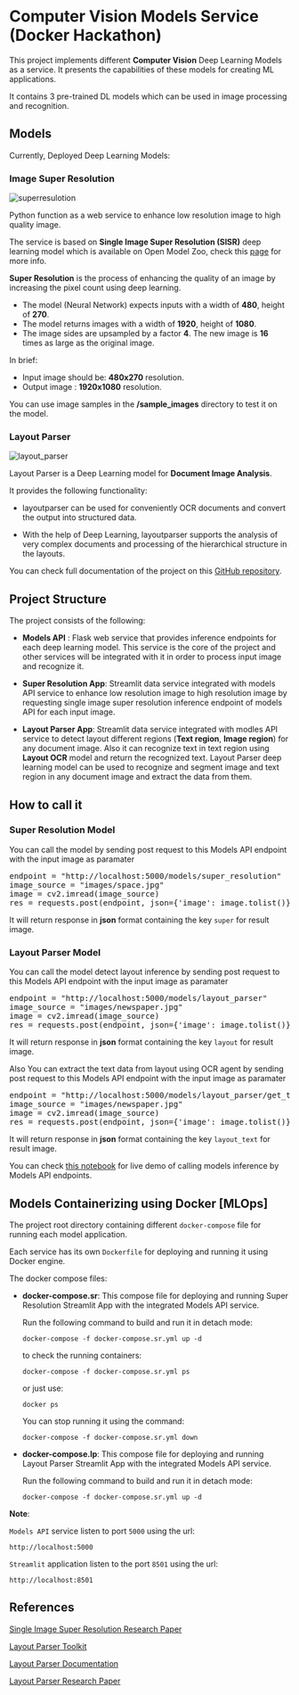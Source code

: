 # Computer Vision Models Service (Docker Hackathon)

This project implements different **Computer Vision** Deep Learning Models as a service. It presents the capabilities of these models for creating ML applications.

It contains 3 pre-trained DL models which can be used in image processing and recognition.

## Models
Currently, Deployed Deep Learning Models:

### Image Super Resolution

![superresulotion](https://i.imgur.com/cIC2Hx8.png)

Python function as a web service to enhance low resolution image to high quality image.

The service is based on **Single Image Super Resolution (SISR)** deep learning model which is available on Open Model Zoo, check this [page](https://docs.openvino.ai/latest/omz_models_model_single_image_super_resolution_1032.html) for more info.

**Super Resolution** is the process of enhancing the quality of an image by increasing the pixel count using deep learning.

* The model (Neural Network) expects inputs with a width of **480**, height of **270**.
* The model returns images with a width of **1920**, height of **1080**.
* The image sides are upsampled by a factor **4**. The new image is **16** times as large as the original image.

In brief:
* Input image should be: **480x270** resolution.
* Output image : **1920x1080** resolution.

You can use image samples in the **/sample_images** directory to test it on the model.


### Layout Parser
 ![layout_parser](https://i.imgur.com/29hBfTz.png)

 Layout Parser is a Deep Learning model for **Document Image Analysis**.

It provides the following functionality:

* layoutparser can be used for conveniently OCR documents and convert the output into structured data.

* With the help of Deep Learning, layoutparser supports the analysis of very complex documents and processing of the hierarchical structure in the layouts.

You can check full documentation of the project on this [GitHub repository](https://github.com/Layout-Parser/layout-parser).

## Project Structure

The project consists of the following:

* **Models API** : Flask web service that provides inference endpoints for each deep learning model. This service is the core of the project and other services will be integrated with it in order to process input image and recognize it.

* **Super Resolution App**: Streamlit data service integrated with models API service to enhance low resolution image to high resolution image by requesting single image super resolution inference endpoint of models API for each input image.

* **Layout Parser App**: Streamlit data service integrated with modles API service to detect layout different regions (**Text region**, **Image region**) for any document image. Also it can recognize text in text region using **Layout OCR** model and return the recognized text. Layout Parser deep learning model can be used to recognize and segment image and text region in any document image and extract the data from them.

## How to call it

### Super Resolution Model

You can call the model by sending post request to this Models API endpoint with the input image as paramater
<pre>
endpoint = "http://localhost:5000/models/super_resolution"
image_source = "images/space.jpg"
image = cv2.imread(image_source)
res = requests.post(endpoint, json={'image': image.tolist()})
</pre>
It will return response in **json** format containing the key `super` for result image.

### Layout Parser Model
You can call the model detect layout inference by sending post request to this Models API endpoint with the input image as paramater

<pre>
endpoint = "http://localhost:5000/models/layout_parser"
image_source = "images/newspaper.jpg"
image = cv2.imread(image_source)
res = requests.post(endpoint, json={'image': image.tolist()})
</pre>
It will return response in **json** format containing the key `layout` for result image.

Also You can extract the text data from layout using OCR agent by sending post request to this Models API endpoint with the input image as paramater

<pre>
endpoint = "http://localhost:5000/models/layout_parser/get_text"
image_source = "images/newspaper.jpg"
image = cv2.imread(image_source)
res = requests.post(endpoint, json={'image': image.tolist()})
</pre>

It will return response in **json** format containing the key `layout_text` for result image.

You can check [this notebook](./models-API-notebook.ipynb) for live demo of calling models inference by Models API endpoints.

## Models Containerizing using Docker [MLOps]

The project root directory containing different `docker-compose` file for running each model application.

Each service has its own `Dockerfile` for deploying and running it using Docker engine.

The docker compose files:
* **docker-compose.sr**: This compose file for deploying and running Super Resolution Streamlit App with the integrated Models API service.

    Run the following command to build and run it in detach mode:

    `docker-compose -f docker-compose.sr.yml up -d`

    to check the running containers:

    `docker-compose -f docker-compose.sr.yml ps`

    or just use:

    `docker ps`

    You can stop running it using the command:

    `docker-compose -f docker-compose.sr.yml down`

* **docker-compose.lp**: This compose file for deploying and running Layout Parser Streamlit App with the integrated Models API service.

    Run the following command to build and run it in detach mode:

    `docker-compose -f docker-compose.sr.yml up -d`

**Note**:

`Models API` service listen to port `5000` using the url:

 `http://localhost:5000`

`Streamlit` application listen to the port `8501` using the url:

`http://localhost:8501`

## References

[Single Image Super Resolution Research Paper](https://arxiv.org/abs/1807.06779)

[Layout Parser Toolkit](https://layout-parser.github.io/)

[Layout Parser Documentation](https://layout-parser.readthedocs.io/en/latest/index.html)

[Layout Parser Research Paper](https://arxiv.org/pdf/2103.15348.pdf)